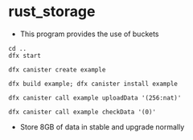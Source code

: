 # rust_storage

- This program provides the use of buckets
  
```
cd ..
dfx start

dfx canister create example

dfx build example; dfx canister install example

dfx canister call example uploadData '(256:nat)'

dfx canister call example checkData '(0)'
```


- Store 8GB of data in stable and upgrade normally